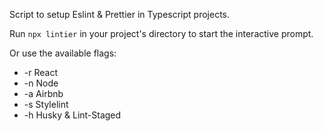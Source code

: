 Script to setup Eslint & Prettier in Typescript projects.

Run `npx lintier` in your project's directory to start the interactive prompt.

Or use the available flags:

* -r React
* -n Node
* -a Airbnb
* -s Stylelint
* -h Husky & Lint-Staged
